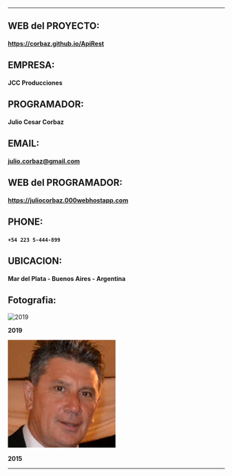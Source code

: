 *************************************

## WEB del PROYECTO:
#### https://corbaz.github.io/ApiRest

## EMPRESA: 
#### JCC Producciones

## PROGRAMADOR:
#### Julio Cesar Corbaz

## EMAIL:
#### julio.corbaz@gmail.com

## WEB del PROGRAMADOR:
#### https://juliocorbaz.000webhostapp.com

## PHONE:
#### `+54 223 5-444-899`

## UBICACION:
#### Mar del Plata - Buenos Aires - Argentina

## Fotografia:

![**2019**](https://corbaz.github.io/jcc/assets/img/jcc%202019.png)

**2019**

![Image 2015](https://github.com/corbaz/jcc/blob/master/assets/img/jcc.png?raw=true)

**2015**

*************************************


